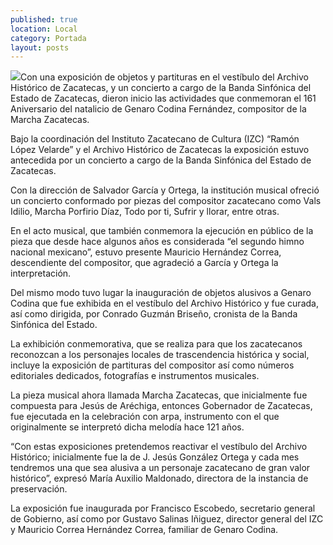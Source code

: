 ```yaml
---
published: true
location: Local
category: Portada
layout: posts
---
```


![](http://i.imgur.com/v9ZMRxpm.jpg)Con una exposición de objetos y partituras en el vestíbulo del Archivo Histórico de Zacatecas, y un concierto a cargo de la Banda Sinfónica del Estado de Zacatecas, dieron inicio las actividades que conmemoran el 161 Aniversario del natalicio de Genaro Codina Fernández, compositor de la Marcha Zacatecas.   

Bajo la coordinación del Instituto Zacatecano de Cultura (IZC) “Ramón López Velarde” y el Archivo Histórico de Zacatecas la exposición estuvo antecedida por un concierto a cargo de la Banda Sinfónica del Estado de Zacatecas.

Con la dirección de Salvador García y Ortega, la institución musical ofreció un concierto conformado por piezas del compositor zacatecano como Vals Idilio, Marcha Porfirio Díaz, Todo por ti, Sufrir y llorar, entre otras.

En el acto musical, que también conmemora la ejecución en público de la pieza que desde hace algunos años es considerada “el segundo himno nacional mexicano”, estuvo presente Mauricio Hernández Correa, descendiente del compositor, que agradeció a García y Ortega la interpretación.

Del mismo modo tuvo lugar la inauguración de objetos alusivos a Genaro Codina que fue exhibida en el vestíbulo del Archivo Histórico y fue curada, así como dirigida, por Conrado Guzmán Briseño, cronista de la Banda Sinfónica del Estado.

La exhibición conmemorativa, que se realiza para que los zacatecanos reconozcan a los personajes locales de trascendencia histórica y social, incluye la exposición de partituras del compositor así como números editoriales dedicados, fotografías e instrumentos musicales.

La pieza musical ahora llamada Marcha Zacatecas, que inicialmente fue compuesta para Jesús de Aréchiga, entonces Gobernador de Zacatecas, fue ejecutada en la celebración con arpa, instrumento con el que originalmente se interpretó dicha melodía hace 121 años. 

“Con estas exposiciones pretendemos reactivar el vestíbulo del Archivo Histórico; inicialmente fue la de J. Jesús González Ortega y cada mes tendremos una que sea alusiva a un personaje zacatecano de gran valor histórico”, expresó María Auxilio Maldonado, directora de la instancia de preservación.

La exposición fue inaugurada por Francisco Escobedo, secretario general de Gobierno, así como por Gustavo Salinas Iñiguez, director general del IZC y Mauricio Correa Hernández Correa, familiar de Genaro Codina. 

